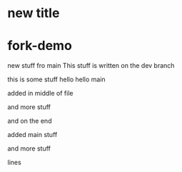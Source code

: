 # new title 

# fork-demo

new stuff fro main
This stuff is written on the dev branch


this is some stuff
hello
hello
main

added in  middle of file


and  more stuff

and on the end

added
main stuff

and  more stuff

lines
